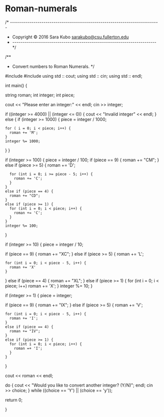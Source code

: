 # Roman-numerals

/* ----------------------------------------------------------------------------
* Copyright &copy; 2016 Sara Kubo <sarakubo@csu.fullerton.edu>
* ------------------------------------------------------------------------- */

/**
* Convert numbers to Roman Numerals.
*/

#include<iostream>
#include<string>
using std :: cout;
using std :: cin;
using std :: endl;

int main() {

string roman;
int integer;
int piece;

cout << "Please enter an integer:" << endl;
  cin >> integer;
  
if ((integer >= 4000) || (integer <= 0)) {
  cout << "Invalid integer" << endl;
}
else {
  if (integer >= 1000) {
    piece = integer / 1000;
    
    for ( i = 0; i < piece; i++) {
      roman += 'M';
    }
    integer %= 1000;
  }
}

if (integer >= 100) {
  piece = integer / 100;
    if (piece == 9) {
      roman += "CM";
    }
    else if (piece >= 5) {
      roman += 'D';
      
      for (int i = 0; i >= piece - 5; i++) {
        roman += 'C';
      }
    }
    else if (piece == 4) {
      roman += "CD";
    }
    else if (piece >= 1) {
      for (int i = 0; i < piece; i++) {
        roman += 'C';
      }
    }
    integer %= 100;
}

if (integer >= 10) {
  piece = integer / 10;
  
  if (piece == 9) {
    roman += "XC";
  }
  else if (piece >= 5) {
    roman += 'L';
    
    for (int i = 0; i < piece - 5, i++) {
      roman += 'X'
    }
  }
  else if (piece == 4) {
    roman += "XL";
  }
  else if (piece >= 1) {
    for (int i = 0; i < piece; i++)
      roman += 'X';
  }
  integer %= 10;
}

if (integer >= 1) {
  piece = integer;
  
  if (piece == 9) {
    roman += "IX";
  }
  else if (piece >= 5) {
    roman += 'V';
    
    for (int i = 0; i < piece - 5, i++) {
      roman += 'I';
    }
    else if (piece == 4) {
      roman += "IV";
    }
    else if (piece >= 1) {
      for (int i = 0; i < piece; i++) {
        roman =+ 'I';
      }
    }
  }
  
  cout << roman << endl;
 
 do {
   cout << "Would you like to convert another integer? (Y/N)"; endl;
  cin >> choice;
 } while ((choice == 'Y') || (choice == 'y'));
  
  return 0;
  
}

